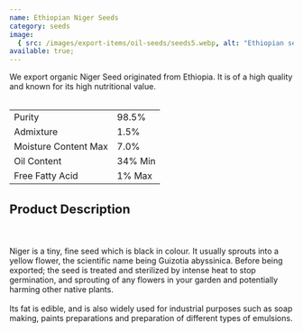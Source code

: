 ```yaml
---
name: Ethiopian Niger Seeds
category: seeds
image:
  { src: /images/export-items/oil-seeds/seeds5.webp, alt: "Ethiopian seeds" }
available: true;
---
```


<div class="description-brief">
  <p>
We export organic Niger Seed originated from Ethiopia. It is of a high quality and known for its high nutritional value.
<br><br>
<table class="data-table">
<tr>
<td>Purity</td>
<td>98.5%</td>
</tr>
<tr>
<td>Admixture</td>
<td>1.5%</td>
</tr>
<tr>
<td>Moisture Content Max</td>
<td>7.0%</td>
</tr>
<tr>
<td>Oil Content</td>
<td>34% Min</td>
</tr>
<tr>
<td>Free Fatty Acid</td>
<td>1% Max</td>
</tr>
</table>

  </p>

</div>

<div class="description-detail">
  <h3 class="fw-semi-bold-200" style="font-size: 22px">Product Description</h3>
  <br/>
  <p> 
Niger is a tiny, fine seed which is black in colour. It usually sprouts into a yellow flower, the scientific name being Guizotia abyssinica. Before being exported; the seed is treated and sterilized by intense heat to stop germination, and sprouting of any flowers in your garden and potentially harming other native plants.
<br><br>
Its fat is edible, and is also widely used for industrial purposes such as soap making, paints preparations and preparation of different types of emulsions.
  </p>
</div>
